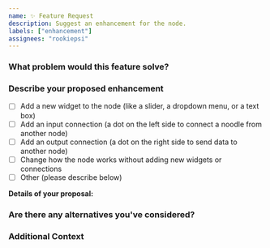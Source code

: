 ```yaml
---
name: ✨ Feature Request
description: Suggest an enhancement for the node.
labels: ["enhancement"]
assignees: "rookiepsi"
---
```


<!--
Thank you for suggesting an improvement! Your ideas help make this node better for everyone.
-->

### What problem would this feature solve?

<!--
A clear and concise description of why this change is needed.
Example: "When I use the node for [a specific task], I find I always have to [do a manual step afterwards]. It would be more efficient if the node could do this automatically."
-->

### Describe your proposed enhancement

<!--
Please be as specific as possible. How would you like the node to change?
Check all that apply and provide details below.
-->

- [ ] Add a new widget to the node (like a slider, a dropdown menu, or a text box)
- [ ] Add an input connection (a dot on the left side to connect a noodle from another node)
- [ ] Add an output connection (a dot on the right side to send data to another node)
- [ ] Change how the node works without adding new widgets or connections
- [ ] Other (please describe below)

**Details of your proposal:**

<!--
Provide more details here. For example:
- **For a new widget:** "Add a slider named `intensity` from 0.0 to 2.0."
- **For a new input connection:** "Add a `MASK` input connection so I can use a mask from another node."
-->

### Are there any alternatives you've considered?

<!--
A clear and concise description of any alternative solutions you've considered or workarounds you are currently using.
-->

### Additional Context

<!--
Add any other context about the feature request here. Mockups are extremely helpful!
-->
